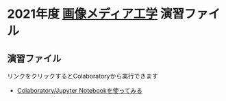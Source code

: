 # 2021年度 [画像メディア工学](https://www.u-hyogo.ac.jp/campuslife/syllabus/pdf/332586.pdf) 演習ファイル

## 演習ファイル
リンクをクリックするとColaboratoryから実行できます
- [Colaboratory/Jupyter Notebookを使ってみる](https://colab.research.google.com/github/yamazoe/ImageMediaProcessing/blob/main/week01.ipynb)

